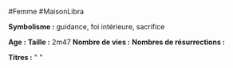 #Femme #MaisonLibra

**Symbolisme :** guidance, foi intérieure, sacrifice

**Age :**
**Taille :** 2m47
**Nombre de vies :**
**Nombres de résurrections :**

**Titres :** 
"
"

